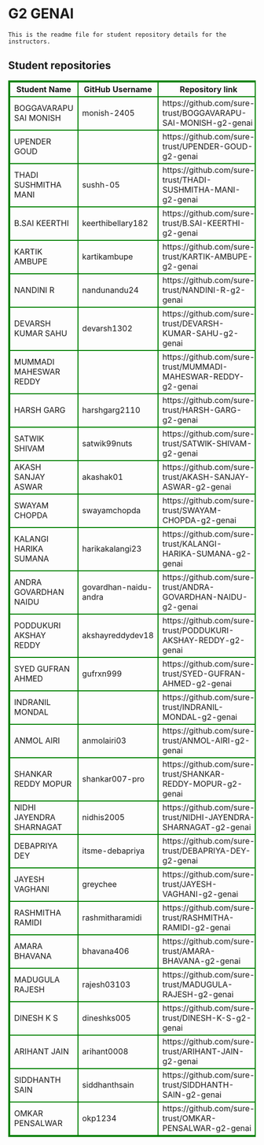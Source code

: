 # G2 GENAI
    This is the readme file for student repository details for the instructors.
## Student repositories 
<table style="border : 2px solid green; width:100%;">
<tr >
<th style="border : 2px solid green;">Student Name</th>
<th style="border : 2px solid green;">GitHub Username</th>
<th style="border : 2px solid green;">Repository link</th>
</tr>
<tr style="border : 2px solid green;">
<td style="border : 2px solid green;">BOGGAVARAPU SAI MONISH</td> 

<td style="border : 2px solid green;">monish-2405</td> 

<td style="border : 2px solid green;">https://github.com/sure-trust/BOGGAVARAPU-SAI-MONISH-g2-genai</td> 
</tr>

<tr style="border : 2px solid green;">
<td style="border : 2px solid green;">UPENDER GOUD</td> 

<td style="border : 2px solid green;"></td> 

<td style="border : 2px solid green;">https://github.com/sure-trust/UPENDER-GOUD-g2-genai</td> 
</tr>

<tr style="border : 2px solid green;">
<td style="border : 2px solid green;">THADI SUSHMITHA MANI</td> 

<td style="border : 2px solid green;">sushh-05</td> 

<td style="border : 2px solid green;">https://github.com/sure-trust/THADI-SUSHMITHA-MANI-g2-genai</td> 
</tr>

<tr style="border : 2px solid green;">
<td style="border : 2px solid green;">B.SAI KEERTHI</td> 

<td style="border : 2px solid green;">keerthibellary182</td> 

<td style="border : 2px solid green;">https://github.com/sure-trust/B.SAI-KEERTHI-g2-genai</td> 
</tr>

<tr style="border : 2px solid green;">
<td style="border : 2px solid green;">KARTIK AMBUPE</td> 

<td style="border : 2px solid green;">kartikambupe</td> 

<td style="border : 2px solid green;">https://github.com/sure-trust/KARTIK-AMBUPE-g2-genai</td> 
</tr>

<tr style="border : 2px solid green;">
<td style="border : 2px solid green;">NANDINI R</td> 

<td style="border : 2px solid green;">nandunandu24</td> 

<td style="border : 2px solid green;">https://github.com/sure-trust/NANDINI-R-g2-genai</td> 
</tr>

<tr style="border : 2px solid green;">
<td style="border : 2px solid green;">DEVARSH KUMAR SAHU</td> 

<td style="border : 2px solid green;">devarsh1302</td> 

<td style="border : 2px solid green;">https://github.com/sure-trust/DEVARSH-KUMAR-SAHU-g2-genai</td> 
</tr>

<tr style="border : 2px solid green;">
<td style="border : 2px solid green;">MUMMADI MAHESWAR REDDY</td> 

<td style="border : 2px solid green;"></td> 

<td style="border : 2px solid green;">https://github.com/sure-trust/MUMMADI-MAHESWAR-REDDY-g2-genai</td> 
</tr>

<tr style="border : 2px solid green;">
<td style="border : 2px solid green;">HARSH GARG</td> 

<td style="border : 2px solid green;">harshgarg2110</td> 

<td style="border : 2px solid green;">https://github.com/sure-trust/HARSH-GARG-g2-genai</td> 
</tr>

<tr style="border : 2px solid green;">
<td style="border : 2px solid green;">SATWIK SHIVAM</td> 

<td style="border : 2px solid green;">satwik99nuts</td> 

<td style="border : 2px solid green;">https://github.com/sure-trust/SATWIK-SHIVAM-g2-genai</td> 
</tr>

<tr style="border : 2px solid green;">
<td style="border : 2px solid green;">AKASH SANJAY ASWAR</td> 

<td style="border : 2px solid green;">akashak01</td> 

<td style="border : 2px solid green;">https://github.com/sure-trust/AKASH-SANJAY-ASWAR-g2-genai</td> 
</tr>

<tr style="border : 2px solid green;">
<td style="border : 2px solid green;">SWAYAM CHOPDA</td> 

<td style="border : 2px solid green;">swayamchopda</td> 

<td style="border : 2px solid green;">https://github.com/sure-trust/SWAYAM-CHOPDA-g2-genai</td> 
</tr>

<tr style="border : 2px solid green;">
<td style="border : 2px solid green;">KALANGI HARIKA SUMANA</td> 

<td style="border : 2px solid green;">harikakalangi23</td> 

<td style="border : 2px solid green;">https://github.com/sure-trust/KALANGI-HARIKA-SUMANA-g2-genai</td> 
</tr>

<tr style="border : 2px solid green;">
<td style="border : 2px solid green;">ANDRA GOVARDHAN NAIDU</td> 

<td style="border : 2px solid green;">govardhan-naidu-andra</td> 

<td style="border : 2px solid green;">https://github.com/sure-trust/ANDRA-GOVARDHAN-NAIDU-g2-genai</td> 
</tr>

<tr style="border : 2px solid green;">
<td style="border : 2px solid green;">PODDUKURI AKSHAY REDDY</td> 

<td style="border : 2px solid green;">akshayreddydev18</td> 

<td style="border : 2px solid green;">https://github.com/sure-trust/PODDUKURI-AKSHAY-REDDY-g2-genai</td> 
</tr>

<tr style="border : 2px solid green;">
<td style="border : 2px solid green;">SYED GUFRAN AHMED</td> 

<td style="border : 2px solid green;">gufrxn999</td> 

<td style="border : 2px solid green;">https://github.com/sure-trust/SYED-GUFRAN-AHMED-g2-genai</td> 
</tr>

<tr style="border : 2px solid green;">
<td style="border : 2px solid green;">INDRANIL MONDAL</td> 

<td style="border : 2px solid green;"></td> 

<td style="border : 2px solid green;">https://github.com/sure-trust/INDRANIL-MONDAL-g2-genai</td> 
</tr>

<tr style="border : 2px solid green;">
<td style="border : 2px solid green;">ANMOL AIRI</td> 

<td style="border : 2px solid green;">anmolairi03</td> 

<td style="border : 2px solid green;">https://github.com/sure-trust/ANMOL-AIRI-g2-genai</td> 
</tr>

<tr style="border : 2px solid green;">
<td style="border : 2px solid green;">SHANKAR REDDY MOPUR</td> 

<td style="border : 2px solid green;">shankar007-pro</td> 

<td style="border : 2px solid green;">https://github.com/sure-trust/SHANKAR-REDDY-MOPUR-g2-genai</td> 
</tr>

<tr style="border : 2px solid green;">
<td style="border : 2px solid green;">NIDHI JAYENDRA SHARNAGAT</td> 

<td style="border : 2px solid green;">nidhis2005</td> 

<td style="border : 2px solid green;">https://github.com/sure-trust/NIDHI-JAYENDRA-SHARNAGAT-g2-genai</td> 
</tr>

<tr style="border : 2px solid green;">
<td style="border : 2px solid green;">DEBAPRIYA DEY</td> 

<td style="border : 2px solid green;">itsme-debapriya</td> 

<td style="border : 2px solid green;">https://github.com/sure-trust/DEBAPRIYA-DEY-g2-genai</td> 
</tr>

<tr style="border : 2px solid green;">
<td style="border : 2px solid green;">JAYESH VAGHANI</td> 

<td style="border : 2px solid green;">greychee</td> 

<td style="border : 2px solid green;">https://github.com/sure-trust/JAYESH-VAGHANI-g2-genai</td> 
</tr>

<tr style="border : 2px solid green;">
<td style="border : 2px solid green;">RASHMITHA RAMIDI</td> 

<td style="border : 2px solid green;">rashmitharamidi</td> 

<td style="border : 2px solid green;">https://github.com/sure-trust/RASHMITHA-RAMIDI-g2-genai</td> 
</tr>

<tr style="border : 2px solid green;">
<td style="border : 2px solid green;">AMARA BHAVANA</td> 

<td style="border : 2px solid green;">bhavana406</td> 

<td style="border : 2px solid green;">https://github.com/sure-trust/AMARA-BHAVANA-g2-genai</td> 
</tr>

<tr style="border : 2px solid green;">
<td style="border : 2px solid green;">MADUGULA RAJESH</td> 

<td style="border : 2px solid green;">rajesh03103</td> 

<td style="border : 2px solid green;">https://github.com/sure-trust/MADUGULA-RAJESH-g2-genai</td> 
</tr>

<tr style="border : 2px solid green;">
<td style="border : 2px solid green;">DINESH K S</td> 

<td style="border : 2px solid green;">dineshks005</td> 

<td style="border : 2px solid green;">https://github.com/sure-trust/DINESH-K-S-g2-genai</td> 
</tr>

<tr style="border : 2px solid green;">
<td style="border : 2px solid green;">ARIHANT JAIN</td> 

<td style="border : 2px solid green;">arihant0008</td> 

<td style="border : 2px solid green;">https://github.com/sure-trust/ARIHANT-JAIN-g2-genai</td> 
</tr>

<tr style="border : 2px solid green;">
<td style="border : 2px solid green;">SIDDHANTH SAIN</td> 

<td style="border : 2px solid green;">siddhanthsain</td> 

<td style="border : 2px solid green;">https://github.com/sure-trust/SIDDHANTH-SAIN-g2-genai</td> 
</tr>

<tr style="border : 2px solid green;">
<td style="border : 2px solid green;">OMKAR PENSALWAR</td> 

<td style="border : 2px solid green;">okp1234</td> 

<td style="border : 2px solid green;">https://github.com/sure-trust/OMKAR-PENSALWAR-g2-genai</td> 
</tr>
